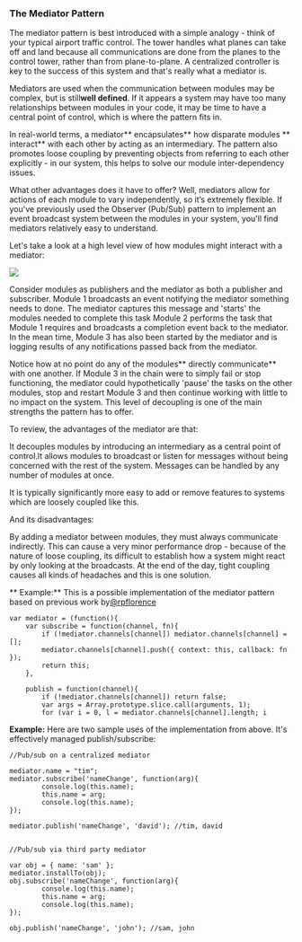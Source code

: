 ### The Mediator Pattern

 
The mediator pattern is best introduced with a simple analogy - think of your
typical airport traffic control. The tower handles what planes can take off and 
land because all communications are done from the planes to the control tower, 
rather than from plane-to-plane. A centralized controller is key to the success 
of this system and that's really what a mediator is.

Mediators are used when the communication between modules may be complex, but
is still**well defined**. If it appears a system may have too many
relationships between modules in your code, it may be time to have a central 
point of control, which is where the pattern fits in.

In real-world terms, a mediator** encapsulates** how disparate modules **
interact** with each other by acting as an intermediary. The pattern also
promotes loose coupling by preventing objects from referring to each other 
explicitly - in our system, this helps to solve our module inter-dependency 
issues.

What other advantages does it have to offer? Well, mediators allow for actions
of each module to vary independently, so it’s extremely flexible. If you've 
previously used the Observer (Pub/Sub) pattern to implement an event broadcast 
system between the modules in your system, you'll find mediators relatively easy
to understand.

Let's take a look at a high level view of how modules might interact with a
mediator:

![][7]

Consider modules as publishers and the mediator as both a publisher and
subscriber. Module 1 broadcasts an event notifying the mediator something needs 
to done. The mediator captures this message and 'starts' the modules needed to 
complete this task Module 2 performs the task that Module 1 requires and 
broadcasts a completion event back to the mediator. In the mean time, Module 3 
has also been started by the mediator and is logging results of any 
notifications passed back from the mediator.

Notice how at no point do any of the modules** directly communicate** with one
another. If Module 3 in the chain were to simply fail or stop functioning, the 
mediator could hypothetically 'pause' the tasks on the other modules, stop and 
restart Module 3 and then continue working with little to no impact on the 
system. This level of decoupling is one of the main strengths the pattern has to
offer.

To review, the advantages of the mediator are that:

It decouples modules by introducing an intermediary as a central point of
control.It allows modules to broadcast or listen for messages without being 
concerned with the rest of the system. Messages can be handled by any number of 
modules at once.

It is typically significantly more easy to add or remove features to systems
which are loosely coupled like this.

And its disadvantages: 

By adding a mediator between modules, they must always communicate indirectly.
This can cause a very minor performance drop - because of the nature of loose 
coupling, its difficult to establish how a system might react by only looking at
the broadcasts. At the end of the day, tight coupling causes all kinds of 
headaches and this is one solution.

** Example:** This is a possible implementation of the mediator pattern based
on previous work by[@rpflorence][8]

    var mediator = (function(){
        var subscribe = function(channel, fn){
            if (!mediator.channels[channel]) mediator.channels[channel] = [];
            mediator.channels[channel].push({ context: this, callback: fn });
            return this;
        },
    
        publish = function(channel){
            if (!mediator.channels[channel]) return false;
            var args = Array.prototype.slice.call(arguments, 1);
            for (var i = 0, l = mediator.channels[channel].length; i 
    
    
    
**Example:** Here are two sample uses of the implementation from above. It's effectively managed publish/subscribe:
    
    
    
    //Pub/sub on a centralized mediator
    
    mediator.name = "tim";
    mediator.subscribe('nameChange', function(arg){
            console.log(this.name);
            this.name = arg;
            console.log(this.name);
    });
    
    mediator.publish('nameChange', 'david'); //tim, david
    
    
    //Pub/sub via third party mediator
    
    var obj = { name: 'sam' };
    mediator.installTo(obj);
    obj.subscribe('nameChange', function(arg){
            console.log(this.name);
            this.name = arg;
            console.log(this.name);
    });
    
    obj.publish('nameChange', 'john'); //sam, john


[7]: img/chart4a.jpg
[8]: https://github.com/rpflorence